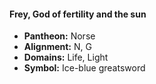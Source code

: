#### Frey, God of fertility and the sun
- **Pantheon:** Norse
- **Alignment:** N, G
- **Domains:** Life, Light
- **Symbol:** Ice-blue greatsword